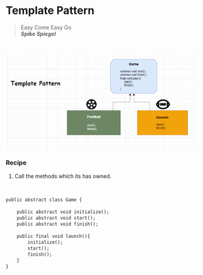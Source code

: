 # Template Pattern

> Easy Come Easy Go \
_**Spike Spiegel**_


<br>

![img.png](img.png)

### Recipe
1) Call the methods which its has owned.

<br>

    public abstract class Game {
    
        public abstract void initialize();
        public abstract void start();
        public abstract void finish();

        public final void launch(){
            initialize();
            start();
            finish();
        }
    }

